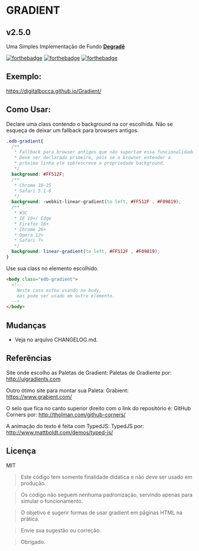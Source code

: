 # GRADIENT #
## v2.5.0 ##

Uma Simples Implementação de Fundo **[Degradê](https://pt.wikipedia.org/wiki/Degrad%C3%AA)**

[![forthebadge](http://forthebadge.com/images/badges/uses-badges.svg)](http://forthebadge.com)
[![forthebadge](http://forthebadge.com/images/badges/contains-technical-debt.svg)](http://forthebadge.com)
[![forthebadge](http://forthebadge.com/images/badges/built-by-developers.svg)](http://forthebadge.com)

## Exemplo: ##

https://digitalbocca.github.io/Gradient/

## Como Usar: ##

Declare uma class contendo o background na cor escolhida.
Não se esqueça de deixar um fallback para browsers antigos.

```css
.edb-gradient{
  /**
   * Fallback para browser antigos que não suportam essa funcionalidade
   * Deve ser declarado primeiro, pois se o browser entender a
   * próxima linha ele sobrescreve a propriedade background.
   */
  background: #FF512F;
  /**
   * Chrome 10-25
   * Safari 5.1-6
   */
  background: -webkit-linear-gradient(to left, #FF512F , #F09819);
  /**
   * W3C
   * IE 10+/ Edge
   * Firefox 16+
   * Chrome 26+
   * Opera 12+
   * Safari 7+
   */
  background: linear-gradient(to left, #FF512F , #F09819);
}
```

Use sua class no elemento escolhido.

```html
<body class="edb-gradient">
  <!--
    Neste caso estou usando no body,
    mas pode ser usado em outro elemento.
  -->
</body>
```

## Mudanças ##

- Veja no arquivo CHANGELOG.md.

## Referências ##

Site onde escolho as Paletas de Gradient:
Paletas de Gradiente por: http://uigradients.com

Outro ótimo site para montar sua Paleta:
Grabient: https://www.grabient.com/

O selo que fica no canto superior direito com o link do repositório é:
GitHub Corners por: http://tholman.com/github-corners/

A animação do texto é feita com TypedJS:
TypedJS por: http://www.mattboldt.com/demos/typed-js/

## Licença ##

MIT

> Este código tem somente finalidade didática e não deve ser usado em produção.

> Os código não seguem nenhuma padronização, servindo apenas para simular o funcionamento.

> O objetivo é sugerir formas de usar gradient em páginas HTML na prática.

> Envie sua sugestão ou correção.

> Obrigado.
